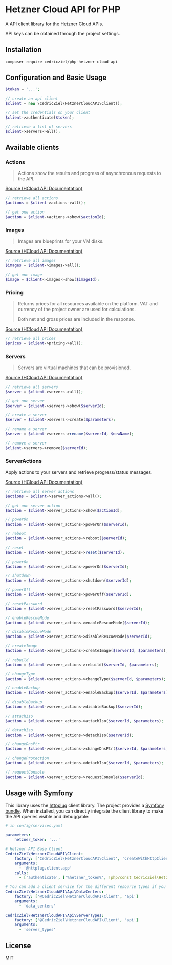 # Hetzner Cloud API for PHP

A API client library for the Hetzner Cloud APIs.

API keys can be obtained through the project settings.

## Installation

```bash
composer require cedricziel/php-hetzner-cloud-api
```

## Configuration and Basic Usage

```php
$token = '...';

// create an api client
$client = new \CedricZiel\HetznerCloudAPI\Client();

// set the credentials on your client
$client->authenticate($token);

// retrieve a list of servers
$client->servers->all();
```

## Available clients

### Actions

> Actions show the results and progress of asynchronous requests to the API.

[Source (HCloud API Documentation)](https://docs.hetzner.cloud/#resources-actions)

```php
// retrieve all actions
$actions = $client->actions->all();

// get one action
$action = $client->actions->show($actionId);
```

### Images

> Images are blueprints for your VM disks.

[Source (HCloud API Documentation)](https://docs.hetzner.cloud/#resources-images)

```php
// retrieve all images
$images = $client->images->all();

// get one image
$image = $client->images->show($imageId);
```

### Pricing

> Returns prices for all resources available on the platform. VAT and currency of the project owner are used for calculations.
>  
> Both net and gross prices are included in the response.

[Source (HCloud API Documentation)](https://docs.hetzner.cloud/#resources-pricing-get)

```php
// retrieve all prices
$prices = $client->pricing->all();
```

### Servers

> Servers are virtual machines that can be provisioned.

[Source (HCloud API Documentation)](https://docs.hetzner.cloud/#resources-servers)

```php
// retrieve all servers
$server = $client->servers->all();

// get one server
$server = $client->servers->show($serverId);

// create a server
$server = $client->servers->create($parameters);

// rename a server
$server = $client->servers->rename($serverId, $newName);

// remove a server
$client->servers->remove($serverId);
```

### ServerActions

Apply actions to your servers and retrieve progress/status messages.

[Source (HCloud API Documentation)](https://docs.hetzner.cloud/#resources-server-actions)

```php
// retrieve all server actions
$actions = $client->server_actions->all();

// get one server action
$action = $client->server_actions->show($actionId);

// powerOn
$action = $client->server_actions->powerOn($serverId);

// reboot
$action = $client->server_actions->reboot($serverId);

// reset
$action = $client->server_actions->reset($serverId);

// powerOn
$action = $client->server_actions->powerOn($serverId);

// shutdown
$action = $client->server_actions->shutdown($serverId);

// powerOff
$action = $client->server_actions->powerOff($serverId);

// resetPassword
$action = $client->server_actions->resetPassword($serverId);

// enableRescueMode
$action = $client->server_actions->enableRescueMode($serverId);

// disableRescueMode
$action = $client->server_actions->disableRescueMode($serverId);

// createImage
$action = $client->server_actions->createImage($serverId, $parameters);

// rebuild
$action = $client->server_actions->rebuild($serverId, $parameters);

// changeType
$action = $client->server_actions->changeType($serverId, $parameters);

// enableBackup
$action = $client->server_actions->enableBackup($serverId, $parameters);

// disableBackup
$action = $client->server_actions->disableBackup($serverId);

// attachIso
$action = $client->server_actions->attachIso($serverId, $parameters);

// detachIso
$action = $client->server_actions->detachIso($serverId);

// changeDnsPtr
$action = $client->server_actions->changeDnsPtr($serverId, $parameters);

// changeProtection
$action = $client->server_actions->detachIso($serverId, $parameters);

// requestConsole
$action = $client->server_actions->requestConsole($serverId);
```

## Usage with Symfony

This library uses the [httpplug](http://httplug.io/) client library. The project provides a [Symfony bundle](http://docs.php-http.org/en/latest/integrations/symfony-bundle.html).
When installed, you can directly integrate the client library to make the API queries visible and debuggable:

```yaml
# in config/services.yaml

parameters:
    hetzner_token: '...'

# Hetzner API Base Client
CedricZiel\HetznerCloudAPI\Client:
    factory: ['CedricZiel\HetznerCloudAPI\Client', 'createWithHttpClient']
    arguments:
      - '@httplug.client.app'
    calls:
      - ['authenticate', ['%hetzner_token%', !php/const CedricZiel\HetznerCloudAPI\Client::AUTH_HTTP_TOKEN]]

# You can add a client service for the different resource types if you like:
CedricZiel\HetznerCloudAPI\Api\DataCenters:
    factory: ['@CedricZiel\HetznerCloudAPI\Client', 'api']
    arguments:
      - 'data_centers'

CedricZiel\HetznerCloudAPI\Api\ServerTypes:
    factory: ['@CedricZiel\HetznerCloudAPI\Client', 'api']
    arguments:
      - 'server_types'

``` 

## License

MIT
